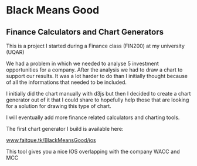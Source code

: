 # Black Means Good
## Finance Calculators and Chart Generators

This is a project I started during a Finance class (FIN200) at my university (UQAR)

We had a problem in which we needed to analyse 5 investment opportunities for a company. After the analysis we had to draw a chart to support our results. It was a lot harder to do than I initially thought because of all the informations that needed to be included.

I initially did the chart manually with d3js but then I decided to create a chart generator out of it that I could share to hopefully help those that are looking for a solution for drawing this type of chart.

I will eventually add more finance related calculators and charting tools.

The first chart generator I build is available here:

www.faitque.tk/BlackMeansGood/ios

This tool gives you a nice IOS overlapping with the company WACC and MCC